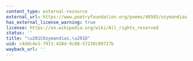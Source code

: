 ```yaml
---
content_type: external-resource
external_url: https://www.poetryfoundation.org/poems/46565/ozymandias
has_external_license_warning: true
license: https://en.wikipedia.org/wiki/All_rights_reserved
status: ''
title: "\u201COzymandias,\u201D"
uid: c4ddc4e1-7911-428d-9c88-57238c89727b
wayback_url: ''
---
```

